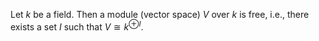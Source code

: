 Let $k$ be a field. Then a module (vector space) $V$ over $k$ is free, i.e., there exists a set $I$ such that $V \cong k^{\oplus I}$.
